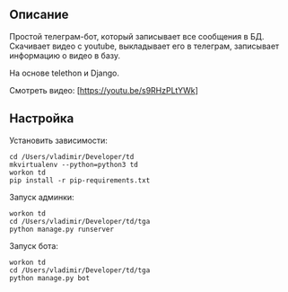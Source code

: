 ## Описание

Простой телеграм-бот, который записывает все сообщения в БД. Скачивает видео с youtube, выкладывает его в телеграм, записывает информацию о видео в базу.

На основе telethon и Django.

Смотреть видео: [https://youtu.be/s9RHzPLtYWk]

## Настройка

Установить зависимости:

    cd /Users/vladimir/Developer/td
    mkvirtualenv --python=python3 td
    workon td
    pip install -r pip-requirements.txt

Запуск админки:

    workon td
    cd /Users/vladimir/Developer/td/tga
    python manage.py runserver
    
    
Запуск бота:

    workon td
    cd /Users/vladimir/Developer/td/tga
    python manage.py bot
